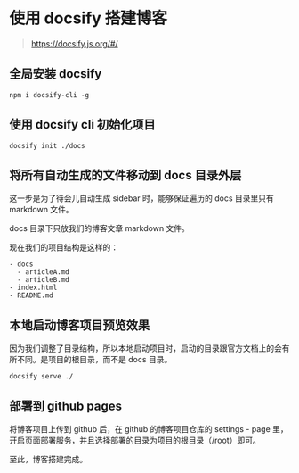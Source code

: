 # 使用 docsify 搭建博客

> https://docsify.js.org/#/

## 全局安装 docsify

```
npm i docsify-cli -g
```

## 使用 docsify cli 初始化项目

```
docsify init ./docs
```

## 将所有自动生成的文件移动到 docs 目录外层

这一步是为了待会儿自动生成 sidebar 时，能够保证遍历的 docs 目录里只有 markdown 文件。

docs 目录下只放我们的博客文章 markdown 文件。

现在我们的项目结构是这样的：

```
- docs
  - articleA.md
  - articleB.md
- index.html
- README.md
```

## 本地启动博客项目预览效果

因为我们调整了目录结构，所以本地启动项目时，启动的目录跟官方文档上的会有所不同。是项目的根目录，而不是 docs 目录。

```
docsify serve ./
```

## 部署到 github pages

将博客项目上传到 github 后，在 github 的博客项目仓库的 settings - page 里，开启页面部署服务，并且选择部署的目录为项目的根目录（/root）即可。

至此，博客搭建完成。
